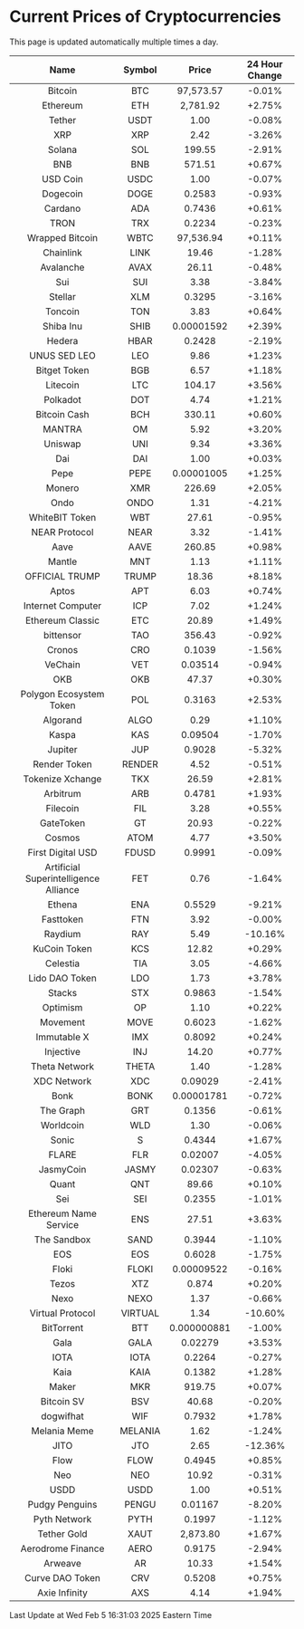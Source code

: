 # Current Prices of Cryptocurrencies
This page is updated automatically multiple times a day.

| Name | Symbol | Price | 24 Hour Change |
| :---: |:---:| :---: | :---: |
| Bitcoin | BTC | 97,573.57 | -0.01% |
| Ethereum | ETH | 2,781.92 | +2.75% |
| Tether | USDT | 1.00 | -0.08% |
| XRP | XRP | 2.42 | -3.26% |
| Solana | SOL | 199.55 | -2.91% |
| BNB | BNB | 571.51 | +0.67% |
| USD Coin | USDC | 1.00 | -0.07% |
| Dogecoin | DOGE | 0.2583 | -0.93% |
| Cardano | ADA | 0.7436 | +0.61% |
| TRON | TRX | 0.2234 | -0.23% |
| Wrapped Bitcoin | WBTC | 97,536.94 | +0.11% |
| Chainlink | LINK | 19.46 | -1.28% |
| Avalanche | AVAX | 26.11 | -0.48% |
| Sui | SUI | 3.38 | -3.84% |
| Stellar | XLM | 0.3295 | -3.16% |
| Toncoin | TON | 3.83 | +0.64% |
| Shiba Inu | SHIB | 0.00001592 | +2.39% |
| Hedera | HBAR | 0.2428 | -2.19% |
| UNUS SED LEO | LEO | 9.86 | +1.23% |
| Bitget Token | BGB | 6.57 | +1.18% |
| Litecoin | LTC | 104.17 | +3.56% |
| Polkadot | DOT | 4.74 | +1.21% |
| Bitcoin Cash | BCH | 330.11 | +0.60% |
| MANTRA | OM | 5.92 | +3.20% |
| Uniswap | UNI | 9.34 | +3.36% |
| Dai | DAI | 1.00 | +0.03% |
| Pepe | PEPE | 0.00001005 | +1.25% |
| Monero | XMR | 226.69 | +2.05% |
| Ondo | ONDO | 1.31 | -4.21% |
| WhiteBIT Token | WBT | 27.61 | -0.95% |
| NEAR Protocol | NEAR | 3.32 | -1.41% |
| Aave | AAVE | 260.85 | +0.98% |
| Mantle | MNT | 1.13 | +1.11% |
| OFFICIAL TRUMP | TRUMP | 18.36 | +8.18% |
| Aptos | APT | 6.03 | +0.74% |
| Internet Computer | ICP | 7.02 | +1.24% |
| Ethereum Classic | ETC | 20.89 | +1.49% |
| bittensor | TAO | 356.43 | -0.92% |
| Cronos | CRO | 0.1039 | -1.56% |
| VeChain | VET | 0.03514 | -0.94% |
| OKB | OKB | 47.37 | +0.30% |
| Polygon Ecosystem Token | POL | 0.3163 | +2.53% |
| Algorand | ALGO | 0.29 | +1.10% |
| Kaspa | KAS | 0.09504 | -1.70% |
| Jupiter | JUP | 0.9028 | -5.32% |
| Render Token | RENDER | 4.52 | -0.51% |
| Tokenize Xchange | TKX | 26.59 | +2.81% |
| Arbitrum | ARB | 0.4781 | +1.93% |
| Filecoin | FIL | 3.28 | +0.55% |
| GateToken | GT | 20.93 | -0.22% |
| Cosmos | ATOM | 4.77 | +3.50% |
| First Digital USD | FDUSD | 0.9991 | -0.09% |
| Artificial Superintelligence Alliance | FET | 0.76 | -1.64% |
| Ethena | ENA | 0.5529 | -9.21% |
| Fasttoken | FTN | 3.92 | -0.00% |
| Raydium | RAY | 5.49 | -10.16% |
| KuCoin Token | KCS | 12.82 | +0.29% |
| Celestia | TIA | 3.05 | -4.66% |
| Lido DAO Token | LDO | 1.73 | +3.78% |
| Stacks | STX | 0.9863 | -1.54% |
| Optimism | OP | 1.10 | +0.22% |
| Movement | MOVE | 0.6023 | -1.62% |
| Immutable X | IMX | 0.8092 | +0.24% |
| Injective | INJ | 14.20 | +0.77% |
| Theta Network | THETA | 1.40 | -1.28% |
| XDC Network | XDC | 0.09029 | -2.41% |
| Bonk | BONK | 0.00001781 | -0.72% |
| The Graph | GRT | 0.1356 | -0.61% |
| Worldcoin | WLD | 1.30 | -0.06% |
| Sonic | S | 0.4344 | +1.67% |
| FLARE | FLR | 0.02007 | -4.05% |
| JasmyCoin | JASMY | 0.02307 | -0.63% |
| Quant | QNT | 89.66 | +0.10% |
| Sei | SEI | 0.2355 | -1.01% |
| Ethereum Name Service | ENS | 27.51 | +3.63% |
| The Sandbox | SAND | 0.3944 | -1.10% |
| EOS | EOS | 0.6028 | -1.75% |
| Floki | FLOKI | 0.00009522 | -0.16% |
| Tezos | XTZ | 0.874 | +0.20% |
| Nexo | NEXO | 1.37 | -0.66% |
| Virtual Protocol | VIRTUAL | 1.34 | -10.60% |
| BitTorrent | BTT | 0.000000881 | -1.00% |
| Gala | GALA | 0.02279 | +3.53% |
| IOTA | IOTA | 0.2264 | -0.27% |
| Kaia | KAIA | 0.1382 | +1.28% |
| Maker | MKR | 919.75 | +0.07% |
| Bitcoin SV | BSV | 40.68 | -0.20% |
| dogwifhat | WIF | 0.7932 | +1.78% |
| Melania Meme | MELANIA | 1.62 | -1.24% |
| JITO | JTO | 2.65 | -12.36% |
| Flow | FLOW | 0.4945 | +0.85% |
| Neo | NEO | 10.92 | -0.31% |
| USDD | USDD | 1.00 | +0.51% |
| Pudgy Penguins | PENGU | 0.01167 | -8.20% |
| Pyth Network | PYTH | 0.1997 | -1.12% |
| Tether Gold | XAUT | 2,873.80 | +1.67% |
| Aerodrome Finance | AERO | 0.9175 | -2.94% |
| Arweave | AR | 10.33 | +1.54% |
| Curve DAO Token | CRV | 0.5208 | +0.75% |
| Axie Infinity | AXS | 4.14 | +1.94% |

Last Update at Wed Feb  5 16:31:03 2025 Eastern Time